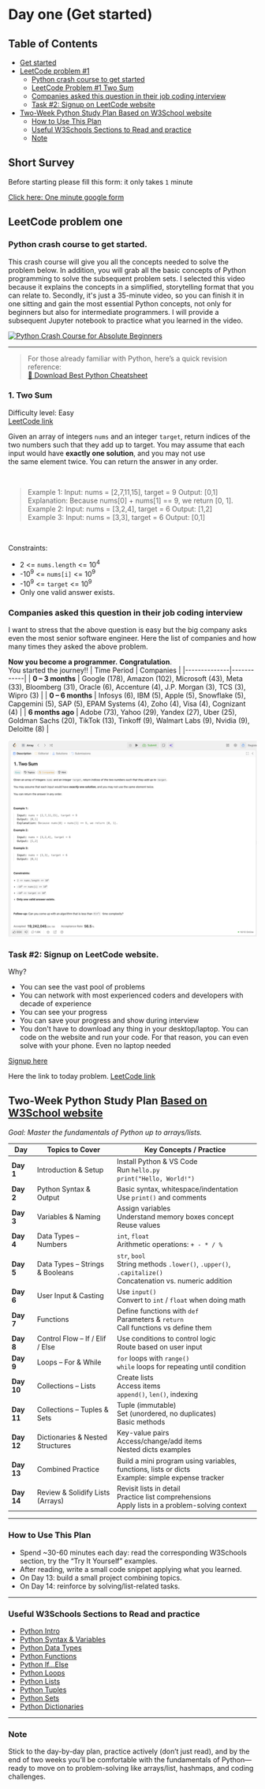# Day one (Get started)

## Table of Contents
- [Get started](#short-survey)
- [LeetCode problem #1](#leetcode-problem-one)
  - [Python crash course to get started](#python-crash-course-to-get-started)
  - [LeetCode Problem #1 Two Sum](#1-two-sum)
  - [Companies asked this question in their job coding interview](#-companies-asked-this-question-in-their-job-coding-interview)
  - [Task #2: Signup on LeetCode website](#task-2-signup-on-leetcode-website)
- [Two-Week Python Study Plan Based on W3School website](#-2-week-python-study-plan-based-on-w3school-website)
  - [How to Use This Plan](#how-to-use-this-plan)
  - [Useful W3Schools Sections to Read and practice](#-useful-w3schools-sections-to-read-and-practice)
  - [Note](#note)

## Short Survey 
Before starting please fill this form: it only takes `1` minute

[Click here: One minute google form](https://forms.gle/HeruNrBusMpShfJr8)

## LeetCode problem one

### Python crash course to get started. 
This crash course will give you all the concepts needed to solve the problem below. In addition, you will grab all the basic concepts of Python programming to solve the subsequent problem sets. I selected this video because it explains the concepts in a simplified, storytelling format that you can relate to. Secondly, it's just a 35-minute video, so you can finish it in one sitting and gain the most essential Python concepts, not only for beginners but also for intermediate programmers. I will provide a subsequent Jupyter notebook to practice what you learned in the video. 

[![Python Crash Course for Absolute Beginners](https://img.youtube.com/vi/AEvpNpXxN7U/maxresdefault.jpg)](https://www.youtube.com/watch?v=AEvpNpXxN7U)

---

> For those already familiar with Python, here’s a quick revision reference:  
> [📘 Download Best Python Cheatsheet](res/best_python_cheatsheet.pdf)


### 1. Two Sum  

Difficulty level: Easy  
[LeetCode link](https://leetcode.com/problems/two-sum/description/)

Given an array of integers `nums` and an integer `target`, return indices of the two numbers such that they add up to target.
You may assume that each input would have **exactly one solution**, and you may not use the same element twice.
You can return the answer in any order.<br>

 
> Example 1:
Input: nums = [2,7,11,15], target = 9
Output: [0,1]
Explanation: Because nums[0] + nums[1] == 9, we return [0, 1].  
Example 2:
Input: nums = [3,2,4], target = 6
Output: [1,2] <br> 
Example 3:
Input: nums = [3,3], target = 6
Output: [0,1]
<br>

Constraints:
* 2 <= `nums.length` <= 10<sup>4</sup>
* -10<sup>9</sup> <= `nums[i]` <= 10<sup>9</sup>
* -10<sup>9</sup> <= `target` <= 10<sup>9</sup>
* Only one valid answer exists.

### Companies asked this question in their job coding interview 
I want to stress that the above question is easy but the big company asks even the most senior software engineer. Here the list of companies and how many times they asked the above problem.  

**Now you become a programmer.** **Congratulation**.  
You started the journey!!
| Time Period | Companies |
|--------------|------------|
| **0 – 3 months** | Google (178), Amazon (102), Microsoft (43), Meta (33), Bloomberg (31), Oracle (6), Accenture (4), J.P. Morgan (3), TCS (3), Wipro (3) |
| **0 – 6 months** | Infosys (6), IBM (5), Apple (5), Snowflake (5), Capgemini (5), SAP (5), EPAM Systems (4), Zoho (4), Visa (4), Cognizant (4) |
| **6 months ago** | Adobe (73), Yahoo (29), Yandex (27), Uber (25), Goldman Sachs (20), TikTok (13), Tinkoff (9), Walmart Labs (9), Nvidia (9), Deloitte (8) |

![LeetCode Problem 1 screenshot](res/LeetCode%20problem_1.png)

### Task #2: Signup on LeetCode website. 
Why? 
- You can see the vast pool of problems
- You can network with most experienced coders and developers with decade of experience
- You can see your progress 
- You can save your progress and show during interview 
- You don't have to download any thing in your desktop/laptop. You can code on the website and run your code. For that reason, you can even solve with your phone. Even no laptop needed

[Signup here](https://leetcode.com/accounts/signup/)

Here the link to today problem. [LeetCode link](https://leetcode.com/problems/two-sum/description/)




##  Two-Week Python Study Plan [Based on W3School website](https://www.w3schools.com/python/)  
*Goal: Master the fundamentals of Python up to arrays/lists.*

| Day | Topics to Cover | Key Concepts / Practice |
|-----|------------------|---------------------------|
| **Day 1** | Introduction & Setup | Install Python & VS Code <br>Run `hello.py` <br>`print("Hello, World!")` |
| **Day 2** | Python Syntax & Output | Basic syntax, whitespace/indentation <br>Use `print()` and comments |
| **Day 3** | Variables & Naming | Assign variables <br>Understand memory boxes concept <br>Reuse values |
| **Day 4** | Data Types – Numbers | `int`, `float` <br>Arithmetic operations: `+ - * / %` |
| **Day 5** | Data Types – Strings & Booleans | `str`, `bool` <br>String methods `.lower()`, `.upper()`, `.capitalize()` <br>Concatenation vs. numeric addition |
| **Day 6** | User Input & Casting | Use `input()` <br>Convert to `int` / `float` when doing math |
| **Day 7** | Functions | Define functions with `def` <br>Parameters & `return` <br>Call functions vs define them |
| **Day 8** | Control Flow – If / Elif / Else | Use conditions to control logic <br>Route based on user input |
| **Day 9** | Loops – For & While | `for` loops with `range()` <br>`while` loops for repeating until condition |
| **Day 10** | Collections – Lists | Create lists <br>Access items <br>`append()`, `len()`, indexing |
| **Day 11** | Collections – Tuples & Sets | Tuple (immutable) <br>Set (unordered, no duplicates) <br>Basic methods |
| **Day 12** | Dictionaries & Nested Structures | Key-value pairs <br>Access/change/add items <br>Nested dicts examples |
| **Day 13** | Combined Practice | Build a mini program using variables, functions, lists or dicts <br>Example: simple expense tracker |
| **Day 14** | Review & Solidify Lists (Arrays) | Revisit lists in detail <br>Practice list comprehensions <br>Apply lists in a problem-solving context |

---

### How to Use This Plan
- Spend ~30-60 minutes each day: read the corresponding W3Schools section, try the “Try It Yourself” examples.
- After reading, write a small code snippet applying what you learned.
- On Day 13: build a small project combining topics.
- On Day 14: reinforce by solving/list-related tasks.

---

### Useful W3Schools Sections to Read and practice
- [Python Intro](https://www.w3schools.com/python/python_intro.asp)  
- [Python Syntax & Variables](https://www.w3schools.com/python/python_variables.asp)  
- [Python Data Types](https://www.w3schools.com/python/python_datatypes.asp)  
- [Python Functions](https://www.w3schools.com/python/python_functions.asp)  
- [Python If…Else](https://www.w3schools.com/python/python_conditions.asp)  
- [Python Loops](https://www.w3schools.com/python/python_for_loops.asp)  
- [Python Lists](https://www.w3schools.com/python/python_lists.asp)   
- [Python Tuples](https://www.w3schools.com/python/python_tuples.asp)  
- [Python Sets](https://www.w3schools.com/python/python_sets.asp)  
- [Python Dictionaries](https://www.w3schools.com/python/python_dictionaries.asp)  

---

### Note
Stick to the day-by-day plan, practice actively (don’t just read), and by the end of two weeks you’ll be comfortable with the fundamentals of Python—ready to move on to problem-solving like arrays/list, hashmaps, and coding challenges.